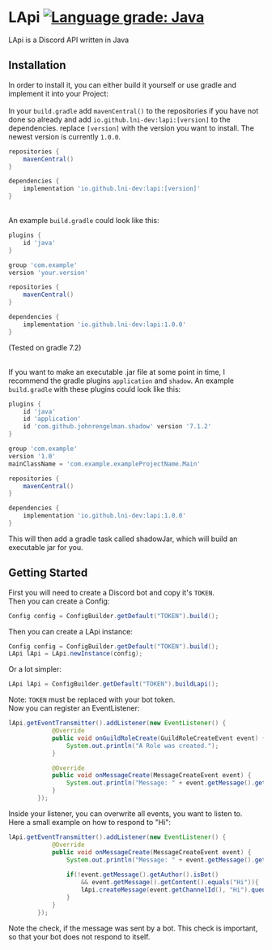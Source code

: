 # LApi [![Language grade: Java](https://img.shields.io/lgtm/grade/java/g/lni-dev/lapi.svg?logo=lgtm&logoWidth=18)](https://lgtm.com/projects/g/lni-dev/lapi/context:java)
LApi is a Discord API written in Java

## Installation
In order to install it, you can either build it yourself or use gradle and implement it into your Project:<br><br>
In your `build.gradle` add `mavenCentral()` to the repositories if you have not done so already and add `io.github.lni-dev:lapi:[version]` to the dependencies.
 replace `[version]` with the version you want to install. The newest version is currently `1.0.0`.
```gradle
repositories {
    mavenCentral()
}

dependencies {
    implementation 'io.github.lni-dev:lapi:[version]'
}
```

<br>An example `build.gradle` could look like this:
```gradle
plugins {
    id 'java'
}

group 'com.example'
version 'your.version'

repositories {
    mavenCentral()
}

dependencies {
    implementation 'io.github.lni-dev:lapi:1.0.0'
}
```
(Tested on gradle 7.2)

<br>If you want to make an executable .jar file at some point in time, I recommend
the gradle plugins `application` and `shadow`. An example `build.gradle` with these plugins could
look like this:
```gradle
plugins {
    id 'java'
    id 'application'
    id 'com.github.johnrengelman.shadow' version '7.1.2'
}

group 'com.example'
version '1.0'
mainClassName = 'com.example.exampleProjectName.Main'

repositories {
    mavenCentral()
}

dependencies {
    implementation 'io.github.lni-dev:lapi:1.0.0'
}
```
This will then add a gradle task called shadowJar, which will build an executable jar for you.
## Getting Started
First you will need to create a Discord bot and copy it's `TOKEN`.<br>
Then you can create a Config:
```java
Config config = ConfigBuilder.getDefault("TOKEN").build();
```
Then you can create a LApi instance:
```java
Config config = ConfigBuilder.getDefault("TOKEN").build();
LApi lApi = LApi.newInstance(config);
```
Or a lot simpler:
```java
LApi lApi = ConfigBuilder.getDefault("TOKEN").buildLapi();
```
Note: `TOKEN` must be replaced with your bot token.<br>
Now you can register an EventListener:
```java
lApi.getEventTransmitter().addListener(new EventListener() {
            @Override
            public void onGuildRoleCreate(GuildRoleCreateEvent event) {
                System.out.println("A Role was created.");
            }

            @Override
            public void onMessageCreate(MessageCreateEvent event) {
                System.out.println("Message: " + event.getMessage().getContent());
            }
        });
```

Inside your listener, you can overwrite all events, you want to listen to.<br>
Here a small example on how to respond to "Hi":
```java
lApi.getEventTransmitter().addListener(new EventListener() {
            @Override
            public void onMessageCreate(MessageCreateEvent event) {
                System.out.println("Message: " + event.getMessage().getContent());
                
                if(!event.getMessage().getAuthor().isBot()
                    && event.getMessage().getContent().equals("Hi")){
                    lApi.createMessage(event.getChannelId(), "Hi").queue();
                }
            }
        });
```
Note the check, if the message was sent by a bot. This check is important, so that your bot does not respond to itself.
